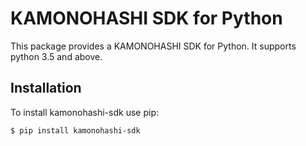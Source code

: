 # KAMONOHASHI SDK for Python

This package provides a KAMONOHASHI SDK for Python. It supports python 3.5 and above.

## Installation

To install kamonohashi-sdk use pip:

```bash
$ pip install kamonohashi-sdk
```
